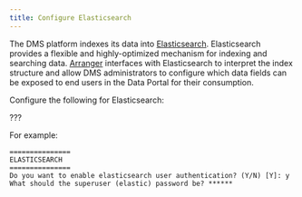 ```yaml
---
title: Configure Elasticsearch
---
```


The DMS platform indexes its data into [Elasticsearch](https://www.elastic.co/).  Elasticsearch provides a flexible and highly-optimized mechanism for indexing and searching data.  [Arranger](../../../../arranger) interfaces with Elasticsearch to interpret the index structure and allow DMS administrators to configure which data fields can be exposed to end users in the Data Portal for their consumption.

Configure the following for Elasticsearch:

???

For example:

```shell
===============
ELASTICSEARCH
===============
Do you want to enable elasticsearch user authentication? (Y/N) [Y]: y
What should the superuser (elastic) password be? ******
```